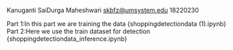 Kanuganti SaiDurga Maheshwari
skbfz@umsystem.edu
18220230

Part 1:In this part we are training the data {shoppingdetectiondata (1).ipynb} 
Part 2:Here we use the train dataset for detection {shoppingdetectiondata_inference.ipynb}
